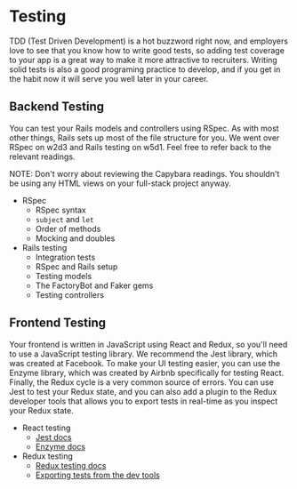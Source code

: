 # Testing

TDD (Test Driven Development) is a hot buzzword right now, and employers love to see that you know how to write good tests, so adding test coverage to your app is a great way to make it more attractive to recruiters.
Writing solid tests is also a good programing practice to develop, and if you get in the habit now it will serve you well later in your career.

## Backend Testing

You can test your Rails models and controllers using RSpec.
As with most other things, Rails sets up most of the file structure for you.
We went over RSpec on w2d3 and Rails testing on w5d1.
Feel free to refer back to the relevant readings.

NOTE: Don't worry about reviewing the Capybara readings.
You shouldn't be using any HTML views on your full-stack project anyway.

* RSpec
  * RSpec syntax
  * `subject` and `let`
  * Order of methods
  * Mocking and doubles
* Rails testing
  * Integration tests
  * RSpec and Rails setup
  * Testing models
  * The FactoryBot and Faker gems
  * Testing controllers

## Frontend Testing

Your frontend is written in JavaScript using React and Redux, so you'll need to use a JavaScript testing library.
We recommend the Jest library, which was created at Facebook.
To make your UI testing easier, you can use the Enzyme library, which was created by Airbnb specifically for testing React.
Finally, the Redux cycle is a very common source of errors.
You can use Jest to test your Redux state, and you can also add a plugin to the Redux developer tools that allows you to export tests in real-time as you inspect your Redux state.

* React testing
  * [Jest docs][jest]
  * [Enzyme docs][enzyme]
* Redux testing
  * [Redux testing docs][redux-testing-docs]
  * [Exporting tests from the dev tools][gentest]

[jest]: https://facebook.github.io/jest/
[enzyme]: http://airbnb.io/enzyme/
[redux-testing-docs]: http://redux.js.org/docs/recipes/WritingTests.html
[gentest]: https://github.com/conorhastings/redux-test-recorder
